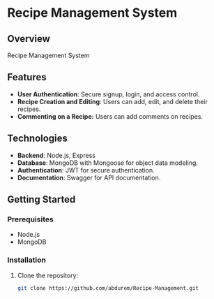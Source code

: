 # Recipe Management System

## Overview

Recipe Management System

## Features

- **User Authentication**: Secure signup, login, and access control.
- **Recipe Creation and Editing**: Users can add, edit, and delete their recipes.
- **Commenting on a Recipe:** Users can add comments on recipes.

## Technologies

- **Backend**: Node.js, Express
- **Database**: MongoDB with Mongoose for object data modeling.
- **Authentication**: JWT for secure authentication.
- **Documentation**: Swagger for API documentation.

## Getting Started

### Prerequisites

- Node.js
- MongoDB

### Installation

1. Clone the repository:
   ```bash
   git clone https://github.com/abdurem/Recipe-Management.git
   ```
